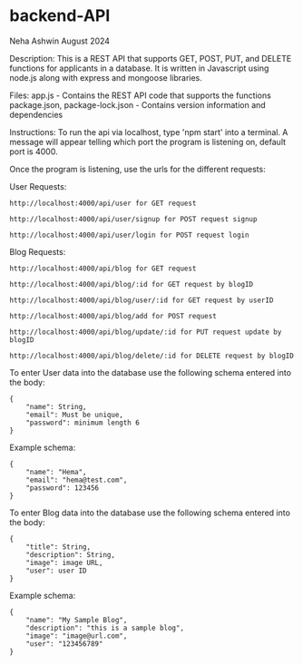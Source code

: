 # backend-API

Neha Ashwin
August 2024

Description: This is a REST API that supports GET, POST, PUT, and DELETE
functions for applicants in a database. It is written in Javascript using
node.js along with express and mongoose libraries.

Files:
app.js - Contains the REST API code that supports the functions
package.json, package-lock.json - Contains version information and dependencies

Instructions:
To run the api via localhost, type 'npm start' into a terminal.
A message will appear telling which port the program is listening on,
default port is 4000. 

Once the program is listening, use the urls for the different requests: 

User Requests:

    http://localhost:4000/api/user for GET request

    http://localhost:4000/api/user/signup for POST request signup

    http://localhost:4000/api/user/login for POST request login

Blog Requests:

    http://localhost:4000/api/blog for GET request

    http://localhost:4000/api/blog/:id for GET request by blogID

    http://localhost:4000/api/blog/user/:id for GET request by userID

    http://localhost:4000/api/blog/add for POST request

    http://localhost:4000/api/blog/update/:id for PUT request update by blogID

    http://localhost:4000/api/blog/delete/:id for DELETE request by blogID

To enter User data into the database use the following schema entered into the body:

    {
        "name": String,
        "email": Must be unique,
        "password": minimum length 6
    }

Example schema:

    {
        "name": "Hema",
        "email": "hema@test.com",
        "password": 123456
    }

To enter Blog data into the database use the following schema entered into the body:

    {
        "title": String,
        "description": String,
        "image": image URL,
        "user": user ID
    }

Example schema:

    {
        "name": "My Sample Blog",
        "description": "this is a sample blog",
        "image": "image@url.com",
        "user": "123456789"
    }
